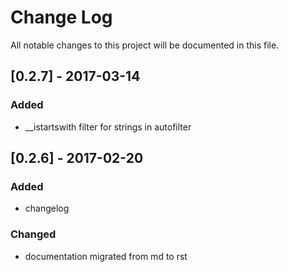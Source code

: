 # Change Log
All notable changes to this project will be documented in this file.

## [0.2.7] - 2017-03-14
### Added
- __istartswith filter for strings in autofilter

## [0.2.6] - 2017-02-20
### Added
- changelog

### Changed
- documentation migrated from md to rst

